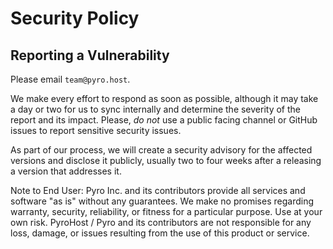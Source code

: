 # Security Policy

## Reporting a Vulnerability

Please email `team@pyro.host`.

We make every effort to respond as soon as possible, although it may take a day or two for us to sync internally and determine the severity of the report and its impact. Please, _do not_ use a public facing channel or GitHub issues to report sensitive security issues.

As part of our process, we will create a security advisory for the affected versions and disclose it publicly, usually two to four weeks after a releasing a version that addresses it.


Note to End User: Pyro Inc. and its contributors provide all services and software "as is" without any guarantees. We make no promises regarding warranty, security, reliability, or fitness for a particular purpose. Use at your own risk. PyroHost / Pyro and its contributors are not responsible for any loss, damage, or issues resulting from the use of this product or service.


